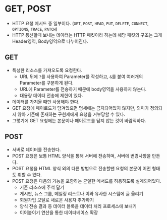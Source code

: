 # GET, POST
- HTTP 요청 메서드 중 일부이다. (```GET```, ```POST```, ```HEAD```, ```PUT```, ```DELETE```, ```CONNECT```, ```OPTIONS```, ```TRACE```, ```PATCH```) 
- HTTP 통신할때 보내는 데이터는 HTTP 패킷이라 하는데 해당 패킷의 구조는 크게 Header영역, Body영역으로 나누어진다. 


## GET
- 특성한 리소스를 가져오도록 요청한다.
  - URL 뒤에 ```?```를 사용하여 Parameter를 작성하고, ```&```를 붙여 여러개의 Parameter를 구분하게 된다.
  - URL에 Parameter를 전송하기 때문에 body영역을 사용하지 않는다. 
  - 대용량 데이터 전송에 제한이 있다.
- 데이터를 가져올 때만 사용해야 한다. 
- GET 요청에 페이로드가 담겨있으면 명세에는 금지되어있지 않지만, 의미가 정의되지 않아 기존에 존재하는 구현제에게 요청을 거부당할 수 있다.
- 그렇기에 GET 요청에는 본문이나 페이로드를 담지 않는 것이 바람직하다.

## POST
- 서버로 데이터를 전송한다. 
- POST 요청은 보통 HTML 양식을 통해 서버에 전송하며, 서버에 변경사항을 만든다. 
- POST 요청을 HTML 양식 외의 다른 방법으로 전송할땐 요청의 본문이 어떤 형태도 취할 수 있다. 
- POST 요청은 다음의 기능을 포함하는 균일한 메서드를 허용하도록 설계되어있다. 
  - 기존 리소스에 주석 달기
  - 게시판, 뉴스 그룹, 메일링 리스트나 이와 유사한 시스템에 글 올리기
  - 회원가입 모달로 새로운 사용자 추가하기
  - 양식 전송 결과 등 데이터 블록을 데이터 처리 프로세스에 보내기
  - 이어붙이기 연산을 통한 데이터베이스 확장
